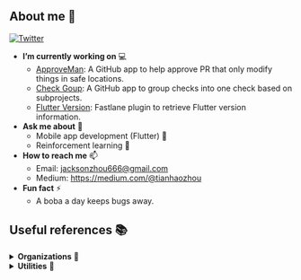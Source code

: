 ## About me 👋

[![Twitter](https://img.shields.io/twitter/follow/TheSWE2?label=Follow)](https://twitter.com/TheSWE2)

- **I’m currently working on** 💻
  - [ApproveMan](https://github.com/tianhaoz95/approveman): A GitHub app to help approve PR that only modify things in safe locations.
  - [Check Goup](https://github.com/tianhaoz95/check-group): A GitHub app to group checks into one check based on subprojects.
  - [Flutter Version](https://github.com/tianhaoz95/fastlane-plugin-flutter_version): Fastlane plugin to retrieve Flutter version information.
- **Ask me about** 💬 
  - Mobile app development (Flutter) 📱
  - Reinforcement learning 🤖
- **How to reach me** 📫
  - Email: jacksonzhou666@gmail.com
  - Medium: https://medium.com/@tianhaozhou
- **Fun fact** ⚡
  - A boba a day keeps bugs away.

## Useful references 📚

<details>
  <summary><b>Organizations</b> 🏅</summary>
<p>

[![tianhaoz95 actions org avatar](https://avatars.githubusercontent.com/u/83519223?s=60&v=4)](https://github.com/tianhaoz95-actions)
[![notebook avatar](https://avatars.githubusercontent.com/u/83990800?s=60&v=4)](https://github.com/tianhaoz95-notebooks)
[![wowlink org avatar](https://avatars.githubusercontent.com/u/81609382?s=60&v=4)](https://github.com/wowlink)

</p>
</details>

<details>
  <summary><b>Utilities</b> 🧰</summary>
<p>

- [Pylon](https://github.com/tianhaoz95/pylon) 💎 💎 💎 : environment for my personal Windows dev machines.
- [WOW Profile](https://github.com/tianhaoz95/wow-profile): my personal wow link mapping.

</p>
</details>
